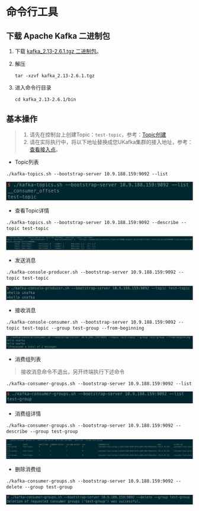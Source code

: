 # 命令行工具

## 下载 Apache Kafka 二进制包

1. 下载 [kafka_2.13-2.6.1.tgz 二进制包](https://archive.apache.org/dist/kafka/2.6.1/kafka_2.13-2.6.1.tgz)。

2. 解压

    ```shell
    tar -xzvf kafka_2.13-2.6.1.tgz
    ```

3. 进入命令行目录

    ```shell
    cd kafka_2.13-2.6.1/bin
    ```

## 基本操作

> 1. 请先在控制台上创建Topic：`test-topic`，参考：[Topic创建](/ukafka/guide/topic/create)
> 2. 请在实际执行中，将以下地址替换成您UKafka集群的接入地址，参考：[查看接入点](/ukafka/guide/cluster/address)。

- Topic列表

```shell
./kafka-topics.sh --bootstrap-server 10.9.188.159:9092 --list
```

![img](/images/develop/command_topic_list.png)

- 查看Topic详情

```shell
./kafka-topics.sh --bootstrap-server 10.9.188.159:9092 --describe --topic test-topic
```

![img](/images/develop/command_topic_detail.png)

- 发送消息

```shell
./kafka-console-producer.sh --bootstrap-server 10.9.188.159:9092 --topic test-topic
```

![img](/images/develop/command_console_producer.png)

- 接收消息

```shell
./kafka-console-consumer.sh --bootstrap-server 10.9.188.159:9092 --topic test-topic --group test-group --from-beginning
```

![img](/images/develop/command_console_consumer.png)

- 消费组列表

> 接收消息命令不退出，另开终端执行下述命令

```shell
./kafka-consumer-groups.sh --bootstrap-server 10.9.188.159:9092 --list
```

![img](/images/develop/command_group_list.png)

- 消费组详情

```shell
./kafka-consumer-groups.sh --bootstrap-server 10.9.188.159:9092 --describe --group test-group
```

![img](/images/develop/command_group_detail.png)

- 删除消费组

```shell
./kafka-consumer-groups.sh --bootstrap-server 10.9.188.159:9092 --delete --group test-group
```

![img](/images/develop/command_group_delete.png)
